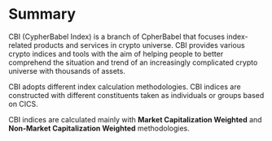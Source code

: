 # Summary

CBI (CypherBabel Index) is a branch of CpherBabel that focuses index-related products and services in crypto universe. CBI provides various crypto indices and tools with the aim of helping people to better comprehend the situation and trend of an increasingly complicated crypto universe with thousands of assets.&#x20;

CBI adopts different index calculation methodologies. CBI indices are constructed with different constituents taken as individuals or groups based on CICS.&#x20;

CBI indices are calculated mainly with **Market Capitalization Weighted** and **Non-Market Capitalization Weighted** methodologies.
